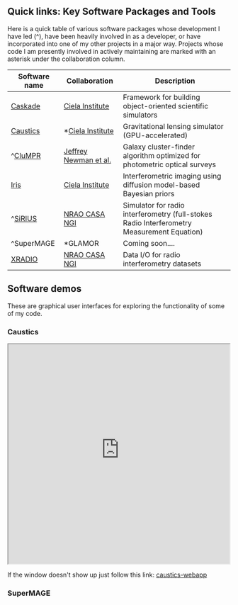 ## Quick links: Key Software Packages and Tools

Here is a quick table of various software packages whose development I have led (^), have been heavily involved in as a developer, or have incorporated into one of my other projects in a major way. Projects whose code I am presently involved in actively maintaining are marked with an asterisk under the collaboration column.

Software name | Collaboration | Description
--------------|-------------------|--------
[Caskade](https://caskade.readthedocs.io/en/latest/intro.html#) | [Ciela Institute](https://ciela.science/) | Framework for building object-oriented scientific simulators
[Caustics](https://caustics.readthedocs.io/en/latest/intro.html#) | *[Ciela Institute](https://ciela.science/) | Gravitational lensing simulator (GPU-accelerated)
^[CluMPR](https://github.com/mjyb16/CluMPR_DESI) | [Jeffrey Newman et al.](https://janewman-pitt-edu.github.io/) | Galaxy cluster-finder algorithm optimized for photometric optical surveys
[Iris](https://github.com/EnceladeCandy/IRIS) | [Ciela Institute](https://ciela.science/) | Interferometric imaging using diffusion model-based Bayesian priors
^[SiRIUS](https://sirius-sim.readthedocs.io/en/latest/index.html) | [NRAO CASA NGI](https://github.com/casangi) | Simulator for radio interferometry (full-stokes Radio Interferometry Measurement Equation)
^SuperMAGE | *GLAMOR | Coming soon....
[XRADIO](https://xradio.readthedocs.io/en/latest/) | [NRAO CASA NGI](https://github.com/casangi) | Data I/O for radio interferometry datasets



## Software demos

These are graphical user interfaces for exploring the functionality of some of my code. 

### Caustics

<div style="display: flex; height: 500px;">
    <iframe src="https://ciela-institute-caustics-webapp-guistreamlit-app-yanhhm.streamlit.app/?embed=true" style="flex-grow: 1; width: 100%;"></iframe>
</div>

If the window doesn't show up just follow this link:
[caustics-webapp](https://ciela-institute-caustics-webapp-guistreamlit-app-yanhhm.streamlit.app)

### SuperMAGE
